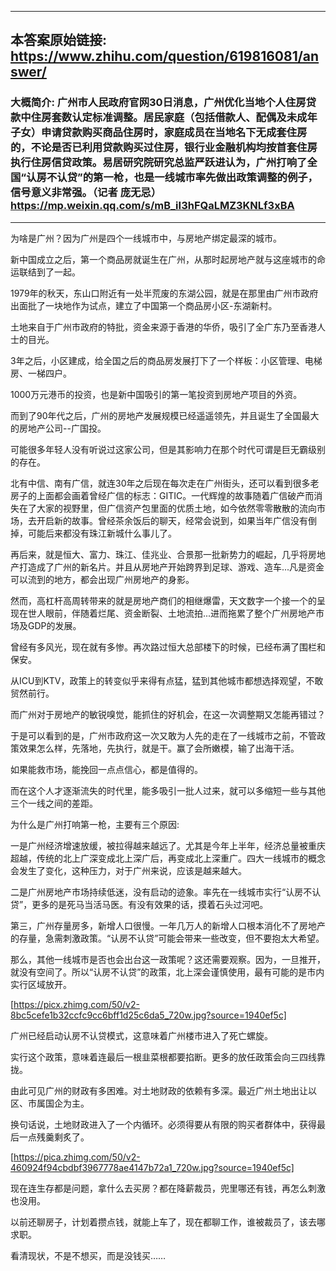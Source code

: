 ----------------------------------------
## 本答案原始链接: https://www.zhihu.com/question/619816081/answer/
### 大概简介: 广州市人民政府官网30日消息，广州优化当地个人住房贷款中住房套数认定标准调整。居民家庭（包括借款人、配偶及未成年子女）申请贷款购买商品住房时，家庭成员在当地名下无成套住房的，不论是否已利用贷款购买过住房，银行业金融机构均按首套住房执行住房信贷政策。易居研究院研究总监严跃进认为，广州打响了全国“认房不认贷”的第一枪，也是一线城市率先做出政策调整的例子，信号意义非常强。（记者 庞无忌）https://mp.weixin.qq.com/s/mB_iI3hFQaLMZ3KNLf3xBA
----------------------------------------
为啥是广州？因为广州是四个一线城市中，与房地产绑定最深的城市。

新中国成立之后，第一个商品房就诞生在广州，从那时起房地产就与这座城市的命运联结到了一起。

1979年的秋天，东山口附近有一处半荒废的东湖公园，就是在那里由广州市政府出面批了一块地作为试点，建立了中国第一个商品房小区-东湖新村。

土地来自于广州市政府的特批，资金来源于香港的华侨，吸引了全广东乃至香港人士的目光。

3年之后，小区建成，给全国之后的商品房发展打下了一个样板：小区管理、电梯房、一梯四户。

1000万元港币的投资，也是新中国吸引的第一笔投资到房地产项目的外资。

而到了90年代之后，广州的房地产发展规模已经遥遥领先，并且诞生了全国最大的房地产公司--广国投。

可能很多年轻人没有听说过这家公司，但是其影响力在那个时代可谓是巨无霸级别的存在。

北有中信、南有广信，就连30年之后现在每次走在广州街头，还可以看到很多老房子的上面都会画着曾经广信的标志：GITIC。一代辉煌的故事随着广信破产而消失在了大家的视野里，但广信资产包里面的优质土地，如今依然零零散散的流向市场，去开启新的故事。曾经茶余饭后的聊天，经常会说到，如果当年广信没有倒掉，可能后来都没有珠江新城什么事儿了。

再后来，就是恒大、富力、珠江、佳兆业、合景那一批新势力的崛起，几乎将房地产打造成了广州的新名片。并且从房地产开始跨界到足球、游戏、造车...凡是资金可以流到的地方，都会出现广州房地产的身影。

然而，高杠杆高周转带来的就是房地产商们的相继爆雷，天文数字一个接一个的呈现在世人眼前，伴随着烂尾、资金断裂、土地流拍...进而拖累了整个广州房地产市场及GDP的发展。

曾经有多风光，现在就有多惨。再次路过恒大总部楼下的时候，已经布满了围栏和保安。

从ICU到KTV，政策上的转变似乎来得有点猛，猛到其他城市都想选择观望，不敢贸然前行。

而广州对于房地产的敏锐嗅觉，能抓住的好机会，在这一次调整期又怎能再错过？

于是可以看到的是，广州市政府这一次又敢为人先的走在了一线城市之前，不管政策效果怎么样，先落地，先执行，就是干。赢了会所嫩模，输了出海干活。

如果能救市场，能挽回一点点信心，都是值得的。

而在这个人才逐渐流失的时代里，能多吸引一批人过来，就可以多缩短一些与其他三个一线之间的差距。



为什么是广州打响第一枪，主要有三个原因:

一是广州经济增速放缓，被拉得越来越远了。尤其是今年上半年，经济总量被重庆超越，传统的北上广深变成北上深广后，再变成北上深重广。四大一线城市的概念会发生了变化，这种压力，对于广州来说，应该是越来越大。

二是广州房地产市场持续低迷，没有启动的迹象。率先在一线城市实行“认房不认贷”，更多的是死马当活马医。有没有效果的话，摸着石头过河吧。

第三，广州存量房多，新增人口很慢。一年几万人的新增人口根本消化不了房地产的存量，急需刺激政策。“认房不认贷”可能会带来一些改变，但不要抱太大希望。

那么，其他一线城市是否也会出台这一政策呢？这还需要观察。因为，一旦推开，就没有空间了。所以“认房不认贷”的政策，北上深会谨慎使用，最有可能的是市内实行区域放开。

[https://picx.zhimg.com/50/v2-8bc5cefe1b32ccfc9cc6bff1d25c6da5_720w.jpg?source=1940ef5c]

广州已经启动认房不认贷模式，这意味着广州楼市进入了死亡螺旋。

实行这个政策，意味着连最后一根韭菜根都要掐断。更多的放任政策会向三四线靠拢。

由此可见广州的财政有多困难。对土地财政的依赖有多深。最近广州土地出让以区、市属国企为主。

换句话说，土地财政进入了一个内循环。必须得要从有限的购买者群体中，获得最后一点残羹剩炙了。

[https://pica.zhimg.com/50/v2-460924f94cbdbf3967778ae4147b72a1_720w.jpg?source=1940ef5c]

现在连生存都是问题，拿什么去买房？都在降薪裁员，兜里哪还有钱，再怎么刺激也没用。

以前还聊房子，计划着攒点钱，就能上车了，现在都聊工作，谁被裁员了，该去哪求职。

看清现状，不是不想买，而是没钱买……